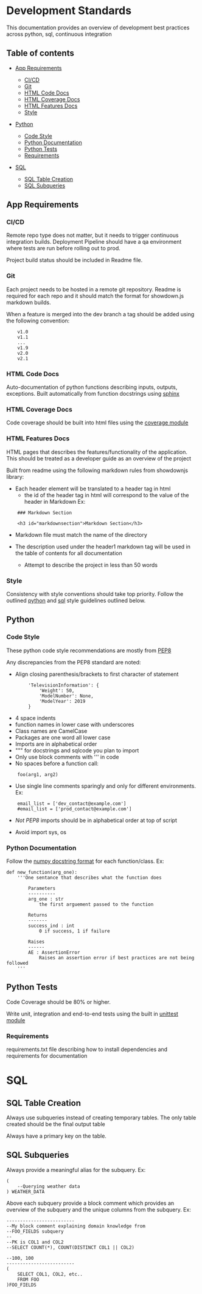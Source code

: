 # Development Standards
This documentation provides an overview of development best practices across python, sql, continuous integration

## Table of contents

- [App Requirements](#apprequirements)
    * [CI/CD](#cicd)
    * [Git](#git)
    * [HTML Code Docs](#htmlcodedocs)  
    * [HTML Coverage Docs](#htmlcoveragedocs)        
    * [HTML Features Docs](#htmlfeaturesdocs)
    * [Style](#style)

- [Python](#python)
    * [Code Style](#codestyle)
    * [Python Documentation](#pythondocumentation)
    * [Python Tests](#pythontests)
    * [Requirements](#requirements)

- [SQL](#sql)
    * [SQL Table Creation](#sqltablecreation)
    * [SQL Subqueries](#sqlsubqueries)


## App Requirements


### CI/CD
Remote repo type does not matter, but it needs to trigger continuous integration builds. Deployment Pipeline should have a qa environment where tests are run before rolling out to prod.

Project build status should be included in Readme file.


### Git
Each project needs to be hosted in a remote git repository.
Readme is required for each repo and it should match the format for showdown.js markdown builds.

When a feature is merged into the dev branch a tag should be added using the following convention:

```
    v1.0
    v1.1
    ...
    v1.9
    v2.0
    v2.1
```

### HTML Code Docs
Auto-documentation of python functions describing inputs, outputs, exceptions. Built automatically from function docstrings using  [sphinx](http://www.sphinx-doc.org/en/master/)

### HTML Coverage Docs
Code coverage should be built into html files using the [coverage module](https://coverage.readthedocs.io/en/v4.5.x/)

### HTML Features Docs
HTML pages that describes the features/functionality of the application.
This should be treated as a developer guide as an overview of the project

Built from readme using the following markdown rules from showdownjs library:

- Each header element will be translated to a header tag in html
    - the id of the header tag in html will correspond to the value of the header in Markdown
    Ex:

```
    ### Markdown Section
```

```
    <h3 id="markdownsection">Markdown Section</h3>
```

- Markdown file must match the name of the directory

- The description used under the header1 markdown tag will be used in the table of contents for all documentation
    - Attempt to describe the project in less than 50 words


### Style
Consistency with style conventions should take top priority. Follow the outlined [python](#python) and [sql](#sql) style guidelines outlined below.


## Python

### Code Style

These python code style recommendations are mostly from [PEP8](https://www.python.org/dev/peps/pep-0008/)

Any discrepancies from the PEP8 standard are noted:

- Align closing parenthesis/brackets to first character of statement
```
		'TelevisionInformation': {
			'Weight': 50,
			'ModelNumber': None,
			'ModelYear': 2019
		}
```
- 4 space indents
- function names in lower case with underscores
- Class names are CamelCase
- Packages are one word all lower case
- Imports are in alphabetical order
- """ for docstrings and sqlcode you plan to import
- Only use block comments with ''' in code
- No spaces before a function call:
```
	foo(arg1, arg2)
```
- Use single line comments sparingly and only for different environments. Ex:
```
    email_list = ['dev_contact@example.com']
    #email_list = ['prod_contact@example.com']
```
- *Not PEP8* imports should be in alphabetical order at top of script

- Avoid import sys, os

### Python Documentation
Follow the [numpy docstring format](https://sphinxcontrib-napoleon.readthedocs.io/en/latest/example_numpy.html) for each function/class. Ex:

```
def new_function(arg_one):
    '''One sentance that describes what the function does

        Parameters
        ----------
        arg_one : str
            the first arguement passed to the function

        Returns
        -------
        success_ind : int
            0 if success, 1 if failure

        Raises
        ------
        AE : AssertionError
            Raises an assertion error if best practices are not being followed
    '''
```




## Python Tests

Code Coverage should be 80% or higher.

Write unit, integration and end-to-end tests using the built in [unittest module](https://docs.python.org/3/library/unittest.html)


### Requirements
requirements.txt file describing how to install dependencies and requirements for documentation




# SQL

## SQL Table Creation
Always use subqueries instead of creating temporary tables. The only table created should be the final output table

Always have a primary key on the table.

## SQL Subqueries

Always provide a meaningful alias for the subquery. Ex:

```
(
    --Querying weather data
) WEATHER_DATA
```


Above each subquery provide a block comment which provides an overview of the subquery and the unique columns from the subquery. Ex:

```
-------------------------
--My block comment explaining domain knowledge from
--FOO_FIELDS subquery
--
--PK is COL1 and COL2
--SELECT COUNT(*), COUNT(DISTINCT COL1 || COL2)

--100, 100
-------------------------
(
    SELECT COL1, COL2, etc..
    FROM FOO
)FOO_FIELDS
```
